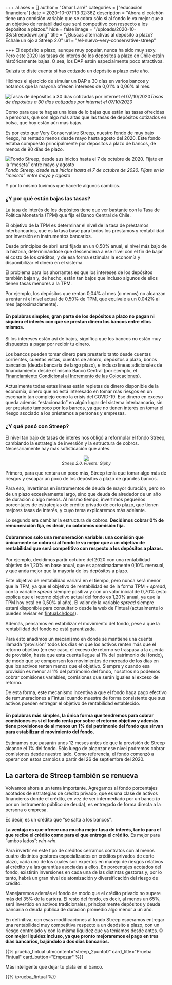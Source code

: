 +++
aliases = []
author = "Omar Larré"
categories = ["educación financiera"]
date = 2020-10-07T13:32:36Z
description = "Ahora el colchón tiene una comisión variable que se cobra sólo si al fondo le va mejor que a un objetivo de rentabilidad que será competitivo con respecto a los depósitos a plazos."
hide = false
image = "/uploads/2020-10-08/streepdown.png"
title = "¿Buscas alternativas al depósito a plazo? Échale un ojo a Streep 2.0"
url = "/el-nuevo-very-conservative-streep"

+++
El depósito a plazo, aunque muy popular, nunca ha sido muy sexy. Pero este 2020 las tasas de interés de los depósitos a plazo en Chile están históricamente bajas. O sea, los DAP están especialmente poco atractivos.

Quizás te diste cuenta si has cotizado un depósito a plazo este año.

Hicimos el ejercicio de simular un DAP a 30 días en varios bancos y notamos que la mayoría ofrecen intereses de 0,01% a 0,06% al mes.

![Tasas de depósitos a 30 días cotizadas por internet el 07/10/2020](/uploads/2020-10-08/tasas-depositos-a-plazo-bancarios-a-30-dias.png)_Tasas de depósitos a 30 días cotizadas por internet el 07/10/2020_

Como para que te hagas una idea de lo bajas que están las tasas ofrecidas a personas, que son algo más altas que las tasas de depósitos cotizados en bolsa, que hoy están aún más bajas.

Es por esto que Very Conservative Streep, nuestro fondo de muy bajo riesgo, ha rentado menos desde mayo hasta agosto del 2020. Este fondo estaba compuesto principalmente por depósitos a plazo de bancos, de menos de 90 días de plazo.

![Fondo Streep, desde sus inicios hasta el 7 de octubre de 2020. Fíjate en la “meseta” entre mayo y agosto](/uploads/2020-10-08/meseta-streep.png)_Fondo Streep, desde sus inicios hasta el 7 de octubre de 2020. Fíjate en la “meseta” entre mayo y agosto_

Y por lo mismo tuvimos que hacerle algunos cambios.

### ¿Y por qué están bajas las tasas?

La tasa de interés de los depósitos tiene que ver bastante con la Tasa de Política Monetaria (TPM) que fija el Banco Central de Chile.

El objetivo de la TPM es determinar el nivel de la tasa de préstamos interbancarios, que es la tasa base para todos los préstamos y rentabilidad por inversión en instrumentos bancarios.

Desde principios de abril está fijada en un 0,50% anual, el nivel más bajo de la historia, determinándose que descendiera a ese nivel con el fin de bajar el costo de los créditos, y de esa forma estimular la economía y disponibilizar el dinero en el sistema.

El problema para los ahorrantes es que los intereses de los depósitos también bajan y, de hecho, están tan bajos que incluso algunos de ellos tienen tasas menores a la TPM.

Por ejemplo, los depósitos que rentan 0,04% al mes (o menos) no alcanzan a rentar ni el nivel actual de 0,50% de TPM, que equivale a un 0,042% al mes (aproximadamente).

#### En palabras simples, gran parte de los depósitos a plazo no pagan ni siquiera el interés con que se prestan dinero los bancos entre ellos mismos.

Si los intereses están así de bajos, significa que los bancos no están muy dispuestos a pagar por recibir tu dinero.

Los bancos pueden tomar dinero para prestarlo tanto desde cuentas corrientes, cuentas vistas, cuentas de ahorro, depósitos a plazo, bonos bancarios (deuda bancaria de largo plazo), e incluso líneas adicionales de financiamiento desde el mismo Banco Central (por ejemplo, el [Financiamiento Condicional al Incremento de las Colocaciones](https://www.bcentral.cl/contenido/-/detalle/banco-central-informa-condiciones-de-la-facilidad-de-credito-condicional-al-incremento-de-las-colocaciones-fcic-y-medidas-complementarias)).

Actualmente todas estas líneas están repletas de dinero disponible de la economía, dinero que no está interesado en tomar más riesgos en un escenario tan complejo como la crisis del COVID-19. Ese dinero en exceso queda además “estacionado” en algún lugar del sistema interbancario, sin ser prestado tampoco por los bancos, ya que no tienen interés en tomar el riesgo asociado a los préstamos a personas y empresas.

### ¿Y qué pasó con Streep?

El nivel tan bajo de tasas de interés nos obligó a reformular el fondo Streep, cambiando la estrategia de inversión y la estructura de cobros. Necesariamente hay más sofisticación que antes.

<div style="text-align:center"> <figure> <img src="/uploads/2020-10-08/meryl.png"> <figcaption style="display:block;text-align:center;font-size:.8rem"><i>Streep 2.0. Fuente: Giphy</i></figcaption> </figure> </div>

Primero, para que rentara un poco más, Streep tenía que tomar algo más de riesgos y escapar un poco de los depósitos a plazo de grandes bancos.

Para eso, invertimos en instrumentos de deuda de mayor duración, pero no de un plazo excesivamente largo, sino que deuda de alrededor de un año de duración o algo menos. Al mismo tiempo, invertimos pequeños porcentajes de estrategias de crédito privado de corto plazo, que tienen mejores tasas de interés, y cuyo tema explicaremos más adelante.

Lo segundo era cambiar la estructura de cobros. **Decidimos cobrar 0% de remuneración fija, es decir, no cobramos comisión fija.** 

#### Cobraremos solo una remuneración variable: una comisión que únicamente se cobra si al fondo le va mejor que a un objetivo de rentabilidad que será competitivo con respecto a los depósitos a plazos.

Por ejemplo, decidimos partir octubre del 2020 con una rentabilidad objetivo de 1,20% en base anual, que es aproximadamente 0,10% mensual, y que anda mejor que la mayoría de los depósitos a plazo.

Este objetivo de rentabilidad variará en el tiempo, pero nunca será menor que la TPM, ya que el objetivo de rentabilidad es de la forma TPM + _spread_, con la variable _spread_ siempre positiva y con un valor inicial de 0,70% (esto explica que el retorno objetivo actual del fondo es 1,20% anual, ya que la TPM hoy está en 0,50% al año). El valor de la variable _spread_ siempre estará disponible para consultarlo desde la web de Fintual (actualmente lo puedes revisar en [fintual.cl/docs](https://www.fintual.com/docs)).

Además, pensamos en estabilizar el movimiento del fondo, pese a que la rentabilidad del fondo no está garantizada.

Para esto añadimos un mecanismo en donde se mantiene una cuenta llamada “provisión” todos los días en que los activos renten más que el retorno objetivo (en ese caso, el exceso de retorno se traspasa a la cuenta de provisión, hasta que esta cuenta llegue al 1% del patrimonio del fondo), de modo que se compensen los movimientos de mercado de los días en que los activos renten menos que el objetivo. Siempre y cuando esa provisión es menor al 1% del patrimonio del fondo, nosotros no podemos cobrar comisiones variables, comisiones que serán iguales al exceso de retorno.

De esta forma, este mecanismo incentiva a que el fondo haga pago efectivo de remuneraciones a Fintual cuando muestre de forma consistente que sus activos pueden entregar el objetivo de rentabilidad establecido.

#### **En palabras más simples, la única forma que tendremos para cobrar comisiones es si el fondo renta por sobre el retorno objetivo y además tiene provisiones de al menos un 1% del patrimonio del fondo que sirvan para estabilizar el movimiento del fondo.**

Estimamos que pasarán unos 12 meses antes de que la provisión de Streep alcance el 1% del fondo. Sólo luego de alcanzar ese nivel podremos cobrar comisiones desde nuestro lado. Como referencia, el fondo comenzó a operar con estos cambios a partir del 26 de septiembre del 2020.

## La cartera de Streep también se renueva

Volvamos ahora a un tema importante. Agregamos al fondo porcentajes acotados de estrategias de crédito privado, que es una clase de activos financieros donde el crédito, en vez de ser intermediado por un banco (o por un instrumento público de deuda), es entregado de forma directa a la persona o empresa.

Es decir, es un crédito que “se salta a los bancos”.

**La ventaja es que ofrece una mucha mejor tasa de interés, tanto para el que recibe el crédito como para el que entrega el crédito**. Es mejor para “ambos lados”: _win-win_.

Para invertir en este tipo de créditos cerramos contratos con al menos cuatro distintos gestores especializados en créditos privados de corto plazo, cada uno de los cuales son expertos en manejo de riesgos relativos al crédito y a las garantías asociadas a ellos. En porcentajes acotados del fondo, existirán inversiones en cada una de las distintas gestoras y, por lo tanto, habrá un gran nivel de atomización y diversificación del riesgo de crédito.

Manejaremos además el fondo de modo que el crédito privado no supere más del 35% de la cartera. El resto del fondo, es decir, al menos un 65%, será invertido en activos tradicionales, principalmente depósitos y deuda bancaria o deuda pública de duración promedio algo menor a un año.

En definitiva, con esas modificaciones al fondo Streep esperamos entregar una rentabilidad muy competitiva respecto a un depósito a plazo, con un riesgo controlado y con la misma liquidez que ya teníamos desde antes. **O con mejor liquidez incluso, ya que pronto mejoraremos el pago en tres días bancarios, bajándolo a dos días bancarios.**

{{% prueba_fintual
utmcontent="streep_2punto0"
card_title="Prueba Fintual"
card_button="Empezar" %}}

Más inteligente que dejar tu plata en el banco.

{{% /prueba_fintual %}}